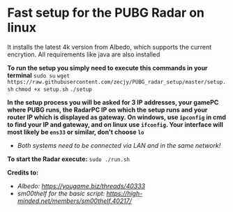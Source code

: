 # Fast setup for the PUBG Radar on linux

It installs the latest 4k version from Albedo, which supports the current encrytion. All requirements like java are also installed

**To run the setup you simply need to execute this commands in your terminal**
`sudo su`
`wget https://raw.githubusercontent.com/zecjy/PUBG_radar_setup/master/setup.sh`
`chmod +x setup.sh`
`./setup`

**In the setup process you will be asked for 3 IP addresses, your gamePC where PUBG runs, the RadarPC IP on which the setup runs and your router IP which is displayed as gateway.
On windows, use `ipconfig` in cmd to find your IP and gateway, and on linux use `ifconfig`. Your interface will most likely be `ens33` or similar, don't choose `lo`**

* *Both systems need to be connected via LAN and in the same network!*

**To start the Radar execute:**
`sudo ./run.sh`

**Credits to:**
* *Albedo: https://yougame.biz/threads/40333*
* *sm00thelf for the basic script: https://high-minded.net/members/sm00thelf.40217/*
